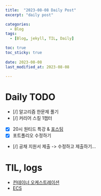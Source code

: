 ```yaml
---
title:  "2023-08-08 Daily Post"
excerpt: "daily post"

categories:
  - Blog
tags:
  - [Blog, jekyll, TIL, Daily]

toc: true
toc_sticky: true
 
date: 2023-08-08
last_modified_at: 2023-08-08

---
```


# Daily TODO

- [/] 알고리즘 한문제 풀기
- [/] 커리어 스킬 1챕터
- [x] 20시 원티드 특강 & [포스팅](https://yelm-212.github.io/docker_k8s/docker-03/)
- [x] 포트폴리오 수정하기
- [/] 공채 지원서 제출 -> 수정하고 제출하기...

# TIL, logs

- [컨테이너 오케스트레이션](https://www.ibm.com/kr-ko/topics/container-orchestration)
- [ECS](https://docs.aws.amazon.com/ko_kr/ecs/index.html)